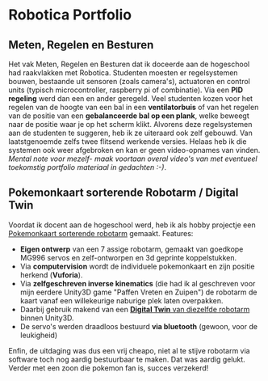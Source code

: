 # Robotica Portfolio

## Meten, Regelen en Besturen

Het vak Meten, Regelen en Besturen dat ik doceerde aan de hogeschool had raakvlakken met Robotica. Studenten moesten er regelsystemen bouwen, bestaande uit sensoren (zoals camera's), actuatoren en control units (typisch microcontroller, raspberry pi of combinatie). Via een **PID regeling** werd dan een en ander geregeld. Veel studenten kozen voor het regelen van de hoogte van een bal in een **ventilatorbuis** of van het regelen van de positie van een **gebalanceerde bal op een plank**, welke beweegt naar de positie waar je op het scherm klikt. Alvorens deze regelsystemen aan de studenten te suggeren, heb ik ze uiteraard ook zelf gebouwd. Van laatstgenoemde zelfs twee flitsend werkende versies. Helaas heb ik die systemen ook weer afgebroken en kan er geen video-opnames van vinden. <i>Mental note voor mezelf- maak voortaan overal video's van met eventueel toekomstig portfolio materiaal in gedachten :-)</i>.

## Pokemonkaart sorterende Robotarm / Digital Twin

Voordat ik docent aan de hogeschool werd, heb ik als hobby projectje een [Pokemonkaart sorterende robotarm](https://www.youtube.com/watch?v=0Oi4DWKNfh4&t=5s) gemaakt. 
Features:

- **Eigen ontwerp** van een 7 assige robotarm, gemaakt van goedkope MG996 servos en zelf-ontworpen en 3d geprinte koppelstukken.
- Via **computervision** wordt de individuele pokemonkaart en zijn positie herkend (**Vuforia**).
- Via **zelfgeschreven inverse kinematics** (die had ik al geschreven voor mijn eerdere Unity3D game "Paffen Vreten en Zuipen") de robotarm de kaart vanaf een willekeurige naburige plek laten overpakken.
- Daarbij gebruik makend van een [**Digital Twin** van diezelfde robotarm](https://youtube.com/shorts/0eRmFyaWNlw) binnen Unity3D.
- De servo's werden draadloos bestuurd **via bluetooth** (gewoon, voor de leukigheid)

Enfin, de uitdaging was dus een vrij cheapo, niet al te stijve robotarm via software toch nog aardig bestuurbaar te maken. Dat was aardig gelukt. Verder met een zoon die pokemon fan is, succes verzekerd!
